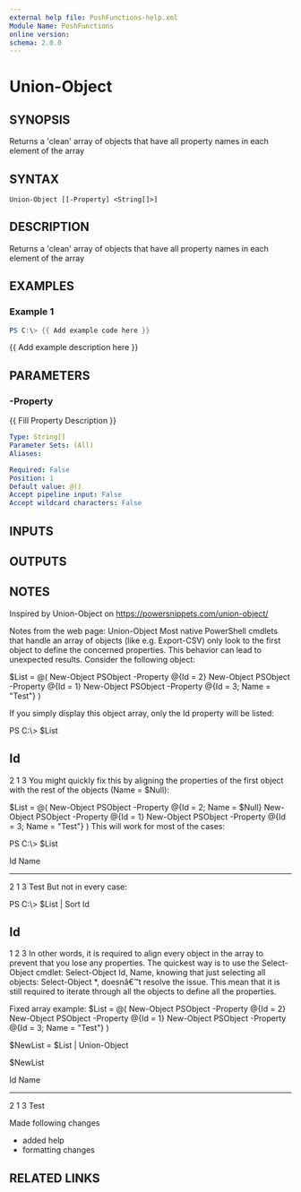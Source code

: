 ```yaml
---
external help file: PoshFunctions-help.xml
Module Name: PoshFunctions
online version:
schema: 2.0.0
---
```


# Union-Object

## SYNOPSIS
Returns a 'clean' array of objects that have all property names in each element of the array

## SYNTAX

```
Union-Object [[-Property] <String[]>]
```

## DESCRIPTION
Returns a 'clean' array of objects that have all property names in each element of the array

## EXAMPLES

### Example 1
```powershell
PS C:\> {{ Add example code here }}
```

{{ Add example description here }}

## PARAMETERS

### -Property
{{ Fill Property Description }}

```yaml
Type: String[]
Parameter Sets: (All)
Aliases:

Required: False
Position: 1
Default value: @()
Accept pipeline input: False
Accept wildcard characters: False
```

## INPUTS

## OUTPUTS

## NOTES
Inspired by Union-Object on https://powersnippets.com/union-object/

Notes from the web page:
Union-Object
Most native PowerShell cmdlets that handle an array of objects (like e.g.
Export-CSV) only look to the first object to define the concerned properties.
This behavior can lead to unexpected results.
Consider the following object:

$List = @(
    New-Object PSObject -Property @{Id = 2}
    New-Object PSObject -Property @{Id = 1}
    New-Object PSObject -Property @{Id = 3; Name = "Test"}
)

If you simply display this object array, only the Id property will be listed:

PS C:\\\> $List

Id
--
 2
 1
 3
You might quickly fix this by aligning the properties of the first object with the rest of the objects (Name = $Null):

$List = @(
    New-Object PSObject -Property @{Id = 2; Name = $Null}
    New-Object PSObject -Property @{Id = 1}
    New-Object PSObject -Property @{Id = 3; Name = "Test"}
)
This will work for most of the cases:

PS C:\\\> $List

Id Name
-- ----
 2
 1
 3 Test
But not in every case:

PS C:\\\> $List | Sort Id

Id
--
 1
 2
 3
In other words, it is required to align every object in the array to prevent that you lose any properties.
The quickest way is to use the Select-Object cmdlet: Select-Object Id, Name, knowing that just selecting all objects: Select-Object *, doesnâ€™t resolve the issue.
This mean that it is still required to iterate through all the objects to define all the properties.

Fixed array example:
$List = @(
    New-Object PSObject -Property @{Id = 2}
    New-Object PSObject -Property @{Id = 1}
    New-Object PSObject -Property @{Id = 3; Name = "Test"}
)

$NewList = $List | Union-Object

$NewList

Id Name
-- ----
 2
 1
 3 Test

Made following changes
* added help
* formatting changes

## RELATED LINKS
